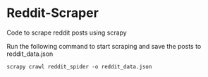 # Reddit-Scraper
Code to scrape reddit posts using scrapy

Run the following command to start scraping and save the posts to reddit_data.json

`scrapy crawl reddit_spider -o reddit_data.json`
